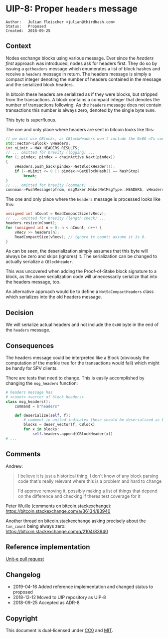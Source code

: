 # UIP-8: Proper `headers` message

```
Author:   Julian Fleischer <julian@thirdhash.com>
Status:   Proposed
Created:  2018-09-25
```

## Context

Nodes exchange blocks using various message. Ever since the _headers first_ approach was
introduced, nodes ask for headers first. They do so by issuing a `getheaders` message which
enumerates a list of block hashes and receive a `headers` message in return. The headers
message is simply a compact integer denoting the number of headers contained in the message
and the serialized block headers.

In bitcoin these headers are serialized as if they were blocks, but stripped from the
transactions. A block contains a compact integer that denotes the number of transactions
following. As the `headers` message does not contain transactions this number is always
zero, denoted by the single byte `0x00`.

This byte is superfluous.

The one and only place where headers are sent in bitcoin looks like this:

```C++
// we must use CBlocks, as CBlockHeaders won't include the 0x00 nTx count at the end
std::vector<CBlock> vHeaders;
int nLimit = MAX_HEADERS_RESULTS;
// ... omitted for brevity (logging) ...
for (; pindex; pindex = chainActive.Next(pindex))
{
    vHeaders.push_back(pindex->GetBlockHeader());
    if (--nLimit <= 0 || pindex->GetBlockHash() == hashStop)
        break;
}
// ... omitted for brevity (comment) ...
connman->PushMessage(pfrom, msgMaker.Make(NetMsgType::HEADERS, vHeaders));
```

The one and only place where the `headers` message is processed looks like this:

```C++
unsigned int nCount = ReadCompactSize(vRecv);
// ... omitted for brevity (length check) ...
headers.resize(nCount);
for (unsigned int n = 0; n < nCount; n++) {
    vRecv >> headers[n];
    ReadCompactSize(vRecv); // ignore tx count; assume it is 0.
}
```

As can be seen, the deserialization simply assumes that this byte will always be
zero and skips (ignores) it. The serialization can be changed to actually serialize
a `CBlockHeader`.

This was uncovered when adding the Proof-of-Stake block signature to a block, as the above
serialization code will unnecessarily serialize that into the headers message, too.

An alternative approach would be to define a `NotSoCompactHeaders` class which serializes
into the old headers message.

## Decision

We will serialize actual headers and not include the `0x00` byte in the end of the
`headers` message.

## Consequences

The headers message could be interpreted like a Block (obviously the computation of the
merkle tree for the transactions would fail) which might be handy for SPV clients.

There are tests that need to change. This is easily accomplished by changing the
`msg_headers` function:

```python
# headers message has
# <count> <vector of block headers>
class msg_headers():
    command = b"headers"

    def deserialize(self, f):
        # comment in united indicates these should be deserialized as blocks
        blocks = deser_vector(f, CBlock)
        for x in blocks:
            self.headers.append(CBlockHeader(x))
# ...
```

## Comments

Andrew:

> I believe it is just a historical thing, I don't know of any block parsing code that's really relevant where this is a problem and hard to change
>
> I'd approve removing it, possibly making a list of things that depend on the difference and checking if theres test coverage for it

Peter Wuille (comments on bitcoin.stackexchange): https://bitcoin.stackexchange.com/a/36134/83940

Another thread on bitcoin.stackexchange asking precisely about the `txn_count` being always zero: https://bitcoin.stackexchange.com/q/2104/83940

## Reference implementation

[Unit-e pull request](https://github.com/dtr-org/unit-e/pull/111)

## Changelog

* 2019-04-16 Added reference implementation and changed status to proposed
* 2018-12-12 Moved to UIP repository as UIP-8
* 2018-09-25 Accepted as ADR-8

## Copyright

This document is dual-licensed under
[CC0](https://creativecommons.org/publicdomain/zero/1.0/) and
[MIT](https://opensource.org/licenses/MIT).
